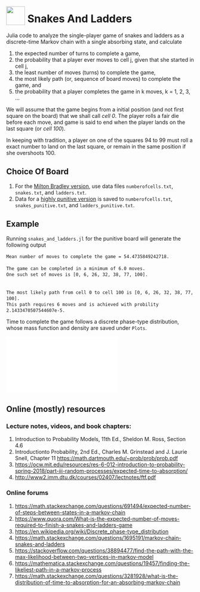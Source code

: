 
# <img src="https://raw.githack.com/FortAwesome/Font-Awesome/master/svgs/solid/dice.svg" card_color="#222222" width="50" height="50" style="vertical-align:bottom"/> Snakes And Ladders
Julia code to analyze the single-player game of snakes and ladders as a
discrete-time Markov chain with a single absorbing state, and calculate
1. the expected number of turns to complete a game,
2. the probability that a player ever moves to cell j, given that she started
    in cell j,
3. the least number of moves (turns) to complete the game,
4. the most likely path (or, sequence of board moves) to complete the game, and
5. the probability that a player completes the game in k moves, k = 1, 2, 3, ...


We will assume that the game begins from a initial position (and not first square on the board) that we shall call *cell 0*. The player rolls a fair die before each move, and game is said to end when the player lands on the last square (or *cell 100*). 

In keeping with tradition, a player on one of the squares 94 to 99 must roll a exact number to land on the last square, or remain in the same position if she overshoots 100. 

## Choice Of Board
1. For the [Milton Bradley version](https://en.wikipedia.org/wiki/File:Cnl03.jpg), use data files `numberofcells.txt`, `snakes.txt`, and `ladders.txt`.
2. Data for a [highly punitive version](https://www.etsy.com/listing/764625917/snakes-ladders-vintage-game-board-png) is saved to `numberofcells.txt`, `snakes_punitive.txt`, and `ladders_punitive.txt`. 

## Example
Running `snakes_and_ladders.jl` for the punitive board will generate the following output

```
Mean number of moves to complete the game = 54.4735849242718.

The game can be completed in a minimum of 6.0 moves.
One such set of moves is [0, 6, 26, 32, 38, 77, 100].


The most likely path from cell 0 to cell 100 is [0, 6, 26, 32, 38, 77, 100].
This path requires 6 moves and is achieved with probility 2.1433470507544607e-5.
```
Time to complete the game follows a discrete phase-type distribution, whose mass function and density are saved under `Plots`. 

![Alt text](Plots/cdf_punitive.pdf)

## Online (mostly) resources
### Lecture notes, videos, and book chapters:
1. Introduction to Probability Models, 11th Ed., Sheldon M. Ross, Section 4.6
2. Introductionto Probability, 2nd Ed., Charles M. Grinstead and J. Laurie Snell, Chapter 11
    https://math.dartmouth.edu/~prob/prob/prob.pdf
3. https://ocw.mit.edu/resources/res-6-012-introduction-to-probability-spring-2018/part-iii-random-processes/expected-time-to-absorption/
4. http://www2.imm.dtu.dk/courses/02407/lectnotes/ftf.pdf

### Online forums
1. https://math.stackexchange.com/questions/691494/expected-number-of-steps-between-states-in-a-markov-chain
2. https://www.quora.com/What-is-the-expected-number-of-moves-required-to-finish-a-snakes-and-ladders-game
3. https://en.wikipedia.org/wiki/Discrete_phase-type_distribution
4. https://math.stackexchange.com/questions/1695191/markov-chain-snakes-and-ladders
5. https://stackoverflow.com/questions/38894477/find-the-path-with-the-max-likelihood-between-two-vertices-in-markov-model
6. https://mathematica.stackexchange.com/questions/19457/finding-the-likeliest-path-in-a-markov-process
7. https://math.stackexchange.com/questions/3281928/what-is-the-distribution-of-time-to-absorption-for-an-absorbing-markov-chain
